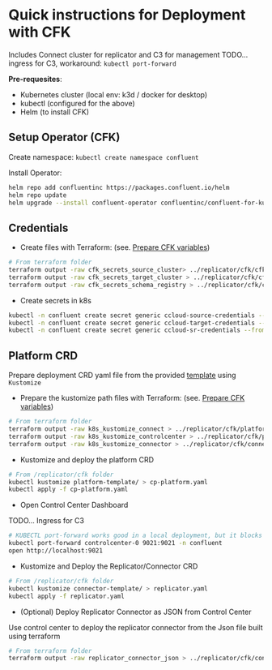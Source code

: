 # Quick instructions for Deployment with CFK

Includes Connect cluster for replicator and C3 for management
TODO... ingress for C3, workaround: `kubectl port-forward`

**Pre-requesites**:

- Kubernetes cluster (local env: k3d / docker for desktop)
- kubectl (configured for the above)
- Helm (to install CFK)

## Setup Operator (CFK)

Create namespace:
`kubectl create namespace confluent`

Install Operator:

```bash
helm repo add confluentinc https://packages.confluent.io/helm
helm repo update
helm upgrade --install confluent-operator confluentinc/confluent-for-kubernetes --namespace confluent
```

## Credentials

- Create files with Terraform: (see. [Prepare CFK variables](../../terraform/README.md#prepare-cfk-variables))

```bash
# From terraform folder
terraform output -raw cfk_secrets_source_cluster> ../replicator/cfk/cfk-source-cluster-creds.txt
terraform output -raw cfk_secrets_target_cluster > ../replicator/cfk/cfk-target-cluster-creds.txt
terraform output -raw cfk_secrets_schema_registry > ../replicator/cfk/cfk-sr-cluster-creds.txt
```

- Create secrets in k8s

```bash
kubectl -n confluent create secret generic ccloud-source-credentials --from-file=plain.txt=cfk-source-cluster-creds.txt
kubectl -n confluent create secret generic ccloud-target-credentials --from-file=plain.txt=cfk-target-cluster-creds.txt
kubectl -n confluent create secret generic ccloud-sr-credentials --from-file=basic.txt=cfk-sr-cluster-creds.txt
```

## Platform CRD

Prepare deployment CRD yaml file from the provided [template](cp-platform.yaml.template) using `Kustomize`

- Prepare the kustomize path files with Terraform: (see. [Prepare CFK variables](../../terraform/README.md#prepare-cfk-variables))

```bash
# From terraform folder
terraform output -raw k8s_kustomize_connect > ../replicator/cfk/platform-template/kustomize-connect.yaml
terraform output -raw k8s_kustomize_controlcenter > ../replicator/cfk/platform-template/kustomize-controlcenter.yaml
terraform output -raw k8s_kustomize_connector > ../replicator/cfk/connector-template/kustomize-replicator.yaml
```

- Kustomize and deploy the platform CRD

```bash
# From /replicator/cfk folder
kubectl kustomize platform-template/ > cp-platform.yaml
kubectl apply -f cp-platform.yaml
```

- Open Control Center Dashboard

TODO... Ingress for C3

```bash
# KUBECTL port-forward works good in a local deployment, but it blocks the commandline. An Ingress is a better alternative
kubectl port-forward controlcenter-0 9021:9021 -n confluent
open http://localhost:9021
```

- Kustomize and Deploy the Replicator/Connector CRD

```bash
# From /replicator/cfk folder
kubectl kustomize connector-template/ > replicator.yaml
kubectl apply -f replicator.yaml
```

- (Optional) Deploy Replicator Connector as JSON from Control Center

Use control center to deploy the replicator connector from the Json file built using terraform

```bash
# From terraform folder
terraform output -raw replicator_connector_json > ../replicator/cfk/connector-replicator.json
```
